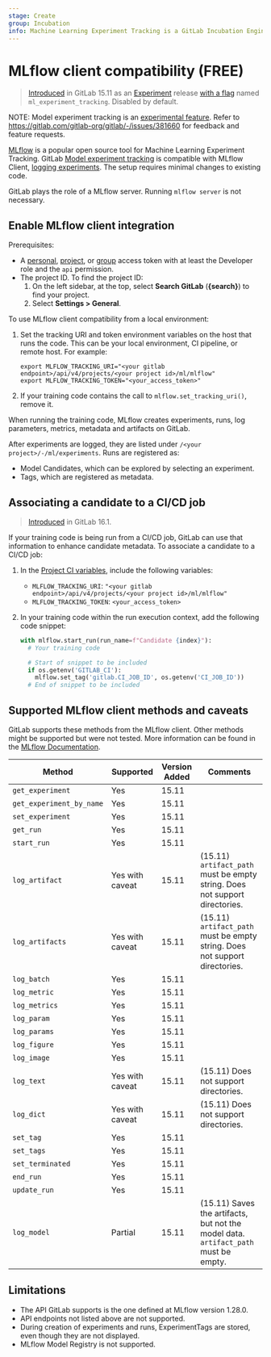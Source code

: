 ```yaml
---
stage: Create
group: Incubation
info: Machine Learning Experiment Tracking is a GitLab Incubation Engineering program. No technical writer assigned to this group.
---
```


# MLflow client compatibility **(FREE)**

> [Introduced](https://gitlab.com/groups/gitlab-org/-/epics/8560) in GitLab 15.11 as an [Experiment](../../../../policy/experiment-beta-support.md#experiment) release [with a flag](../../../../administration/feature_flags.md) named `ml_experiment_tracking`. Disabled by default.

NOTE:
Model experiment tracking is an [experimental feature](../../../../policy/experiment-beta-support.md).
Refer to <https://gitlab.com/gitlab-org/gitlab/-/issues/381660> for feedback and feature requests.

[MLflow](https://mlflow.org/) is a popular open source tool for Machine Learning Experiment Tracking.
GitLab [Model experiment tracking](index.md) is compatible with MLflow Client,
[logging experiments](index.md). The setup requires minimal changes to existing code.

GitLab plays the role of a MLflow server. Running `mlflow server` is not necessary.

## Enable MLflow client integration

Prerequisites:

- A [personal](../../../../user/profile/personal_access_tokens.md), [project](../../../../user/project/settings/project_access_tokens.md), or [group](../../../../user/group/settings/group_access_tokens.md) access token with at least the Developer role and the `api` permission.
- The project ID. To find the project ID:
  1. On the left sidebar, at the top, select **Search GitLab** (**{search}**) to find your project.
  1. Select **Settings > General**.

To use MLflow client compatibility from a local environment:

1. Set the tracking URI and token environment variables on the host that runs the code.
   This can be your local environment, CI pipeline, or remote host. For example:

   ```shell
   export MLFLOW_TRACKING_URI="<your gitlab endpoint>/api/v4/projects/<your project id>/ml/mlflow"
   export MLFLOW_TRACKING_TOKEN="<your_access_token>"
   ```

1. If your training code contains the call to `mlflow.set_tracking_uri()`, remove it.

When running the training code, MLflow creates experiments, runs, log parameters, metrics, metadata
and artifacts on GitLab.

After experiments are logged, they are listed under `/<your project>/-/ml/experiments`.
Runs are registered as:

- Model Candidates, which can be explored by selecting an experiment.
- Tags, which are registered as metadata.

## Associating a candidate to a CI/CD job

> [Introduced](https://gitlab.com/gitlab-org/gitlab/-/merge_requests/119454) in GitLab 16.1.

If your training code is being run from a CI/CD job, GitLab can use that information to enhance
candidate metadata. To associate a candidate to a CI/CD job:

1. In the [Project CI variables](../../../../ci/variables/index.md), include the following variables:
    - `MLFLOW_TRACKING_URI`: `"<your gitlab endpoint>/api/v4/projects/<your project id>/ml/mlflow"`
    - `MLFLOW_TRACKING_TOKEN`: `<your_access_token>`

1. In your training code within the run execution context, add the following code snippet:

    ```python
    with mlflow.start_run(run_name=f"Candidate {index}"):
      # Your training code

      # Start of snippet to be included
      if os.getenv('GITLAB_CI'):
        mlflow.set_tag('gitlab.CI_JOB_ID', os.getenv('CI_JOB_ID'))
      # End of snippet to be included
    ```

## Supported MLflow client methods and caveats

GitLab supports these methods from the MLflow client. Other methods might be supported but were not
tested. More information can be found in the [MLflow Documentation](https://www.mlflow.org/docs/1.28.0/python_api/mlflow.html).

| Method                   | Supported        | Version Added  | Comments |
|--------------------------|------------------|----------------|----------|
| `get_experiment`         | Yes              | 15.11          |   |
| `get_experiment_by_name` | Yes              | 15.11          |   |
| `set_experiment`         | Yes              | 15.11          |   |
| `get_run`                | Yes              | 15.11          |   |
| `start_run`              | Yes              | 15.11          |   |
| `log_artifact`           | Yes with caveat  | 15.11          | (15.11) `artifact_path` must be empty string. Does not support directories.
| `log_artifacts`          | Yes with caveat  | 15.11          | (15.11) `artifact_path` must be empty string. Does not support directories.
| `log_batch`              | Yes              | 15.11          |   |
| `log_metric`             | Yes              | 15.11          |   |
| `log_metrics`            | Yes              | 15.11          |   |
| `log_param`              | Yes              | 15.11          |   |
| `log_params`             | Yes              | 15.11          |   |
| `log_figure`             | Yes              | 15.11          |   |
| `log_image`              | Yes              | 15.11          |   |
| `log_text`               | Yes with caveat  | 15.11          | (15.11) Does not support directories.
| `log_dict`               | Yes with caveat  | 15.11          | (15.11) Does not support directories.
| `set_tag`                | Yes              | 15.11          |   |
| `set_tags`               | Yes              | 15.11          |   |
| `set_terminated`         | Yes              | 15.11          |   |
| `end_run`                | Yes              | 15.11          |   |
| `update_run`             | Yes              | 15.11          |   |
| `log_model`              | Partial          | 15.11          | (15.11) Saves the artifacts, but not the model data. `artifact_path` must be empty.

## Limitations

- The API GitLab supports is the one defined at MLflow version 1.28.0.
- API endpoints not listed above are not supported.
- During creation of experiments and runs, ExperimentTags are stored, even though they are not displayed.
- MLflow Model Registry is not supported.
